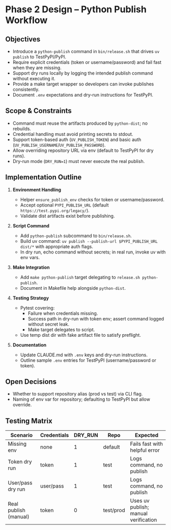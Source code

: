 <!-- markdownlint-disable MD013 MD025 -->
# Phase 2 Design – Python Publish Workflow

## Objectives
- Introduce a `python-publish` command in `bin/release.sh` that drives `uv publish` to TestPyPI/PyPI.
- Require explicit credentials (token or username/password) and fail fast when they are missing.
- Support dry runs locally by logging the intended publish command without executing it.
- Provide a make target wrapper so developers can invoke publishes consistently.
- Document `.env` expectations and dry-run instructions for TestPyPI.

## Scope & Constraints
- Command must reuse the artifacts produced by `python-dist`; no rebuilds.
- Credential handling must avoid printing secrets to stdout.
- Support token-based auth (`UV_PUBLISH_TOKEN`) and basic auth (`UV_PUBLISH_USERNAME`/`UV_PUBLISH_PASSWORD`).
- Allow overriding repository URL via env (default to TestPyPI for dry runs).
- Dry-run mode (`DRY_RUN=1`) must never execute the real publish.

## Implementation Outline
1. **Environment Handling**
   - Helper `ensure_publish_env` checks for token or username/password.
   - Accept optional `PYPI_PUBLISH_URL` (default `https://test.pypi.org/legacy/`).
   - Validate dist artifacts exist before publishing.

2. **Script Command**
   - Add `python-publish` subcommand to `bin/release.sh`.
   - Build uv command: `uv publish --publish-url $PYPI_PUBLISH_URL dist/*` with appropriate auth flags.
   - In dry run, echo command without secrets; in real run, invoke uv with env vars.

3. **Make Integration**
   - Add `make python-publish` target delegating to `release.sh python-publish`.
   - Document in Makefile help alongside `python-dist`.

4. **Testing Strategy**
   - Pytest covering:
     - Failure when credentials missing.
     - Success path in dry-run with token env; assert command logged without secret leak.
     - Make target delegates to script.
   - Use temp dist dir with fake artifact file to satisfy preflight.

5. **Documentation**
   - Update CLAUDE.md with `.env` keys and dry-run instructions.
   - Outline sample `.env` entries for TestPyPI (username/password or token).

## Open Decisions
- Whether to support repository alias (prod vs test) via CLI flag.
- Naming of env var for repository; defaulting to TestPyPI but allow override.

## Testing Matrix
| Scenario | Credentials | DRY_RUN | Repo | Expected |
| --- | --- | --- | --- | --- |
| Missing env | none | 1 | default | Fails fast with helpful error |
| Token dry run | token | 1 | test | Logs command, no publish |
| User/pass dry run | user/pass | 1 | test | Logs command, no publish |
| Real publish (manual) | token | 0 | test/prod | Uses uv publish; manual verification |

